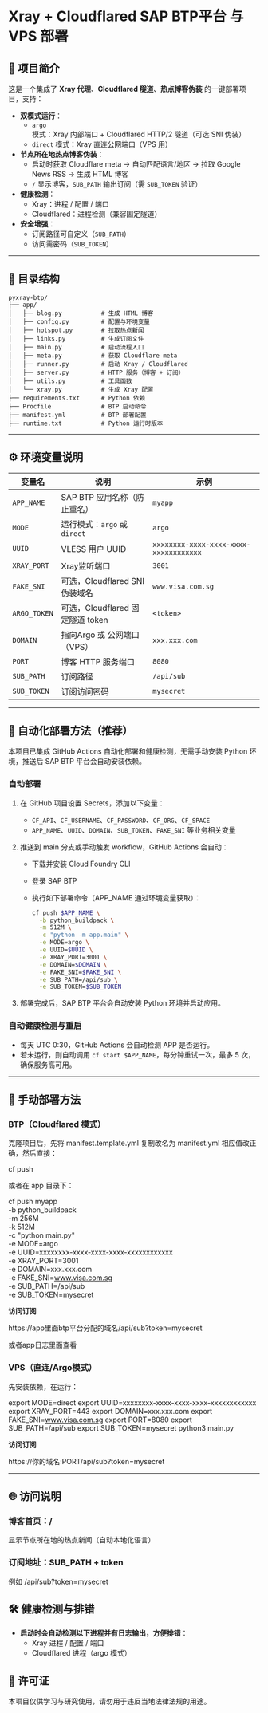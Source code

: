 # Xray + Cloudflared SAP BTP平台 与 VPS 部署

## 📌 项目简介

这是一个集成了 **Xray 代理**、**Cloudflared 隧道**、**热点博客伪装** 的一键部署项目，支持：

- **双模式运行**：
  - `argo` 模式：Xray 内部端口 + Cloudflared HTTP/2 隧道（可选 SNI 伪装）
  - `direct` 模式：Xray 直连公网端口（VPS 用）
- **节点所在地热点博客伪装**：
  - 启动时获取 Cloudflare meta → 自动匹配语言/地区 → 拉取 Google News RSS → 生成 HTML 博客
  - `/` 显示博客，`SUB_PATH` 输出订阅（需 `SUB_TOKEN` 验证）
- **健康检测**：
  - Xray：进程 / 配置 / 端口
  - Cloudflared：进程检测（兼容固定隧道）
- **安全增强**：
  - 订阅路径可自定义（`SUB_PATH`）
  - 访问需密码（`SUB_TOKEN`）

---

## 📂 目录结构

```
pyxray-btp/
├── app/
│   ├── blog.py           # 生成 HTML 博客
│   ├── config.py         # 配置与环境变量
│   ├── hotspot.py        # 拉取热点新闻
│   ├── links.py          # 生成订阅文件
│   ├── main.py           # 启动流程入口
│   ├── meta.py           # 获取 Cloudflare meta
│   ├── runner.py         # 启动 Xray / Cloudflared
│   ├── server.py         # HTTP 服务（博客 + 订阅）
│   ├── utils.py          # 工具函数
│   └── xray.py           # 生成 Xray 配置
├── requirements.txt      # Python 依赖
├── Procfile              # BTP 启动命令
├── manifest.yml          # BTP 部署配置
├── runtime.txt           # Python 运行时版本
```

---

## ⚙️ 环境变量说明

| 变量名      | 说明                           | 示例                                  |
|-------------|--------------------------------|---------------------------------------|
| `APP_NAME`  | SAP BTP 应用名称（防止重名）   | `myapp`                               |
| `MODE`      | 运行模式：`argo` 或 `direct`   | `argo`                                |
| `UUID`      | VLESS 用户 UUID                | `xxxxxxxx-xxxx-xxxx-xxxx-xxxxxxxxxxxx`|
| `XRAY_PORT` | Xray监听端口                   | `3001`                                |
| `FAKE_SNI`  | 可选，Cloudflared SNI 伪装域名 | `www.visa.com.sg`                     |
| `ARGO_TOKEN`| 可选，Cloudflared 固定隧道 token| `<token>`                             |
| `DOMAIN`    | 指向Argo 或 公网端口（VPS）    | `xxx.xxx.com`                         |
| `PORT`      | 博客 HTTP 服务端口             | `8080`                                |
| `SUB_PATH`  | 订阅路径                       | `/api/sub`                            |
| `SUB_TOKEN` | 订阅访问密码                   | `mysecret`                            |

---

## 🚀 自动化部署方法（推荐）

本项目已集成 GitHub Actions 自动化部署和健康检测，无需手动安装 Python 环境，推送后 SAP BTP 平台会自动安装依赖。

### 自动部署

1. 在 GitHub 项目设置 Secrets，添加以下变量：
   - `CF_API`、`CF_USERNAME`、`CF_PASSWORD`、`CF_ORG`、`CF_SPACE`
   - `APP_NAME`、`UUID`、`DOMAIN`、`SUB_TOKEN`、`FAKE_SNI` 等业务相关变量

2. 推送到 main 分支或手动触发 workflow，GitHub Actions 会自动：
   - 下载并安装 Cloud Foundry CLI
   - 登录 SAP BTP
   - 执行如下部署命令（APP_NAME 通过环境变量获取）：

      ```sh
      cf push $APP_NAME \
        -b python_buildpack \
        -m 512M \
        -c "python -m app.main" \
        -e MODE=argo \
        -e UUID=$UUID \
        -e XRAY_PORT=3001 \
        -e DOMAIN=$DOMAIN \
        -e FAKE_SNI=$FAKE_SNI \
        -e SUB_PATH=/api/sub \
        -e SUB_TOKEN=$SUB_TOKEN
      ```

3. 部署完成后，SAP BTP 平台会自动安装 Python 环境并启动应用。

### 自动健康检测与重启

- 每天 UTC 0:30，GitHub Actions 会自动检测 APP 是否运行。
- 若未运行，则自动调用 `cf start $APP_NAME`，每分钟重试一次，最多 5 次，确保服务高可用。

---

## 🚀 手动部署方法

### **BTP（Cloudflared 模式）**

克隆项目后，先将 manifest.template.yml 复制改名为 manifest.yml 相应值改正确，然后直接：

cf push

或者在 app 目录下：

cf push myapp \
  -b python_buildpack \
  -m 256M \
  -k 512M \
  -c "python main.py" \
  -e MODE=argo \
  -e UUID=xxxxxxxx-xxxx-xxxx-xxxx-xxxxxxxxxxxx \
  -e XRAY_PORT=3001 \
  -e DOMAIN=xxx.xxx.com \
  -e FAKE_SNI=www.visa.com.sg \
  -e SUB_PATH=/api/sub \
  -e SUB_TOKEN=mysecret

**访问订阅**

  https://app里面btp平台分配的域名/api/sub?token=mysecret

或者app日志里面查看

### **VPS（直连/Argo模式）**

先安装依赖，在运行：

export MODE=direct
export UUID=xxxxxxxx-xxxx-xxxx-xxxx-xxxxxxxxxxxx
export XRAY_PORT=443
export DOMAIN=xxx.xxx.com
export FAKE_SNI=www.visa.com.sg
export PORT=8080
export SUB_PATH=/api/sub
export SUB_TOKEN=mysecret
python3 main.py

**访问订阅**

  https://你的域名:PORT/api/sub?token=mysecret

---

## 🌐 访问说明

### 博客首页：/

显示节点所在地的热点新闻（自动本地化语言）

### 订阅地址：SUB_PATH + token

例如 /api/sub?token=mysecret

## 🛠 健康检测与排错

  - **启动时会自动检测以下进程并有日志输出，方便排错**：
    - Xray 进程 / 配置 / 端口
    - Cloudflared 进程（argo 模式）

## 📜 许可证

本项目仅供学习与研究使用，请勿用于违反当地法律法规的用途。
